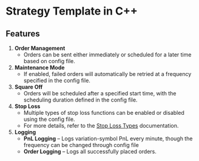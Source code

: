 # **Strategy Template in C++**

## Features
1. **Order Management** 
    * Orders can be sent either immediately or scheduled for a later time based on config file.
2. **Maintenance Mode**
    * If enabled, failed orders will automatically be retried at a frequency specified in the config file.
3. **Square Off** 
    * Orders will be scheduled after a specified start time, with the scheduling duration defined in the config file.
4. **Stop Loss**
    * Multiple types of stop loss functions can be enabled or disabled using the config file.
    * For more details, refer to the [Stop Loss Types](https://26milesclub.atlassian.net/wiki/spaces/~62b95d70ed036549273c23b4/pages/edit-v2/478642189?draftShareId=6295bb60-6529-4b79-b51d-20b903740eb6) documentation.
5. **Logging**  
    * **PnL Logging** – Logs variation-symbol PnL every minute, though the frequency can be changed through config file  
    * **Order Logging** – Logs all successfully placed orders.



